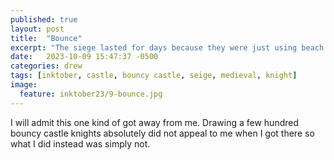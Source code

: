 ```yaml
---
published: true
layout: post
title:  "Bounce"
excerpt: "The siege lasted for days because they were just using beach balls in the catapults"
date:   2023-10-09 15:47:37 -0500
categories: drew
tags: [inktober, castle, bouncy castle, seige, medieval, knight]
image:
  feature: inktober23/9-bounce.jpg
---
```


I will admit this one kind of got away from me. Drawing a few hundred bouncy castle knights absolutely did not appeal to me when I got there so what I did instead was simply not.